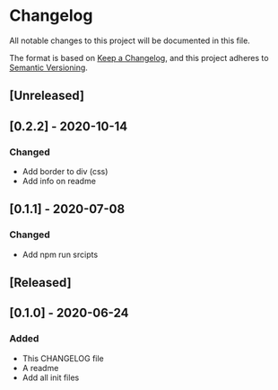 # Changelog
All notable changes to this project will be documented in this file.

The format is based on [Keep a Changelog](https://keepachangelog.com/en/1.0.0/),
and this project adheres to [Semantic Versioning](https://semver.org/spec/v2.0.0.html).

## [Unreleased]

## [0.2.2] - 2020-10-14
### Changed
- Add border to div (css)
- Add info on readme

## [0.1.1] - 2020-07-08
### Changed
- Add npm run srcipts

## [Released]

## [0.1.0] - 2020-06-24
### Added
- This CHANGELOG file 
- A readme
- Add all init files
